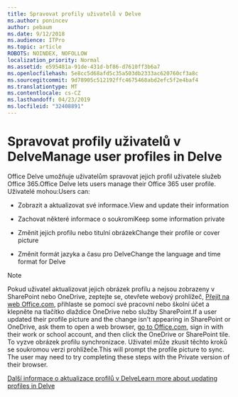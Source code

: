 ```yaml
---
title: Spravovat profily uživatelů v Delve
ms.author: ponincev
author: pebaum
ms.date: 9/12/2018
ms.audience: ITPro
ms.topic: article
ROBOTS: NOINDEX, NOFOLLOW
localization_priority: Normal
ms.assetid: e595481a-91de-431d-bf86-d7610ff3b6a7
ms.openlocfilehash: 5e8cc5d68afd5c35a503db2333ac620760cf3a8c
ms.sourcegitcommit: 9d78905c512192ffc4675468abd2efc5f2e4baf4
ms.translationtype: MT
ms.contentlocale: cs-CZ
ms.lasthandoff: 04/23/2019
ms.locfileid: "32408891"
---
```

# <a name="manage-user-profiles-in-delve"></a><span data-ttu-id="9aebf-102">Spravovat profily uživatelů v Delve</span><span class="sxs-lookup"><span data-stu-id="9aebf-102">Manage user profiles in Delve</span></span>

<span data-ttu-id="9aebf-103">Office Delve umožňuje uživatelům spravovat jejich profil uživatele služeb Office 365.</span><span class="sxs-lookup"><span data-stu-id="9aebf-103">Office Delve lets users manage their Office 365 user profile.</span></span> <span data-ttu-id="9aebf-104">Uživatelé mohou:</span><span class="sxs-lookup"><span data-stu-id="9aebf-104">Users can:</span></span>
  
- <span data-ttu-id="9aebf-105">Zobrazit a aktualizovat své informace.</span><span class="sxs-lookup"><span data-stu-id="9aebf-105">View and update their information</span></span>
    
- <span data-ttu-id="9aebf-106">Zachovat některé informace o soukromí</span><span class="sxs-lookup"><span data-stu-id="9aebf-106">Keep some information private</span></span>
    
- <span data-ttu-id="9aebf-107">Změnit jejich profilu nebo titulní obrázek</span><span class="sxs-lookup"><span data-stu-id="9aebf-107">Change their profile or cover picture</span></span>
    
- <span data-ttu-id="9aebf-108">Změnit formát jazyka a času pro Delve</span><span class="sxs-lookup"><span data-stu-id="9aebf-108">Change the language and time format for Delve</span></span>
    
> [!NOTE]
> <span data-ttu-id="9aebf-109">Pokud uživatel aktualizovat jejich obrázek profilu a nejsou zobrazeny v SharePoint nebo OneDrive, zeptejte se, otevřete webový prohlížeč, [Přejít na web Office.com](https://www.office.com), přihlaste se pomocí své pracovní nebo školní účet a klepněte na tlačítko dlaždice OneDrive nebo služby SharePoint.</span><span class="sxs-lookup"><span data-stu-id="9aebf-109">If a user updated their profile picture and the change isn't appearing in SharePoint or OneDrive, ask them to open a web browser, [go to Office.com](https://www.office.com), sign in with their work or school account, and then click the OneDrive or SharePoint tile.</span></span> <span data-ttu-id="9aebf-110">To vyzve obrázek profilu synchronizace. Uživatel může zkusit těchto kroků se soukromou verzi prohlížeče.</span><span class="sxs-lookup"><span data-stu-id="9aebf-110">This will prompt the profile picture to sync. The user may need to try completing these steps with the Private version of their browser.</span></span> 
  
[<span data-ttu-id="9aebf-111">Další informace o aktualizace profilů v Delve</span><span class="sxs-lookup"><span data-stu-id="9aebf-111">Learn more about updating profiles in Delve</span></span>](https://go.microsoft.com/fwlink/?linkid=735070)
  

